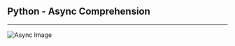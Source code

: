 <h2>Python - Async Comprehension</h2>
<hr>
<img src="https://qph.cf2.quoracdn.net/main-qimg-2f9ad6fae9c4efa44acdce3594305047-lq" alt="Async Image">